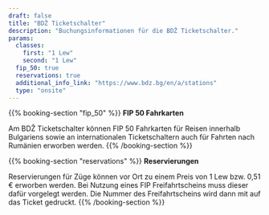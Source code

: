 ```yaml
---
draft: false
title: "BDŽ Ticketschalter"
description: "Buchungsinformationen für die BDŽ Ticketschalter."
params:
  classes:
    first: "1 Lew"
    second: "1 Lew"
  fip_50: true
  reservations: true
  additional_info_link: "https://www.bdz.bg/en/a/stations"
  type: "onsite"
---
```


{{% booking-section "fip_50" %}}
**FIP 50 Fahrkarten**

Am BDŽ Ticketschalter können FIP 50 Fahrkarten für Reisen innerhalb Bulgariens sowie an internationalen Ticketschaltern auch für Fahrten nach Rumänien erworben werden.
{{% /booking-section %}}

{{% booking-section "reservations" %}}
**Reservierungen**

Reservierungen für Züge können vor Ort zu einem Preis von 1 Lew bzw. 0,51 € erworben werden. Bei Nutzung eines FIP Freifahrtscheins muss dieser dafür vorgelegt werden. Die Nummer des Freifahrtscheins wird dann mit auf das Ticket gedruckt.
{{% /booking-section %}}
